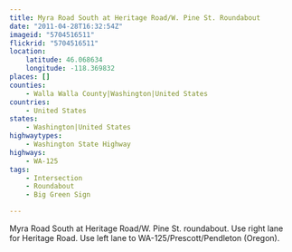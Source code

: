 ```yaml
---
title: Myra Road South at Heritage Road/W. Pine St. Roundabout
date: "2011-04-28T16:32:54Z"
imageid: "5704516511"
flickrid: "5704516511"
location:
    latitude: 46.068634
    longitude: -118.369832
places: []
counties:
    - Walla Walla County|Washington|United States
countries:
    - United States
states:
    - Washington|United States
highwaytypes:
    - Washington State Highway
highways:
    - WA-125
tags:
    - Intersection
    - Roundabout
    - Big Green Sign

---
```

Myra Road South at Heritage Road/W. Pine St. roundabout.  Use right lane for Heritage Road.  Use left lane to WA-125/Prescott/Pendleton (Oregon).
